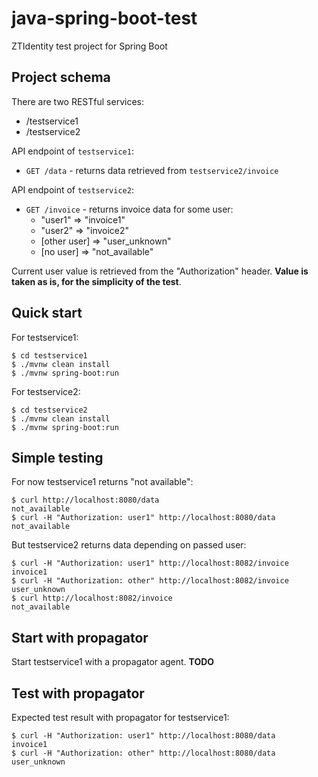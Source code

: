 # java-spring-boot-test
ZTIdentity test project for Spring Boot

## Project schema

There are two RESTful services:
* /testservice1
* /testservice2

API endpoint of `testservice1`:
* `GET /data` - returns data retrieved from `testservice2/invoice`

API endpoint of `testservice2`:
* `GET /invoice` - returns invoice data for some user:
  * "user1" => "invoice1"
  * "user2" => "invoice2"
  * [other user] => "user_unknown"
  * [no user] => "not_available"

Current user value is retrieved from the "Authorization" header. **Value is 
taken as is, for the simplicity of the test**.

## Quick start

For testservice1:
```
$ cd testservice1
$ ./mvnw clean install
$ ./mvnw spring-boot:run
```

For testservice2:
```
$ cd testservice2
$ ./mvnw clean install
$ ./mvnw spring-boot:run
```

## Simple testing

For now testservice1 returns "not available":
```
$ curl http://localhost:8080/data
not_available
$ curl -H "Authorization: user1" http://localhost:8080/data
not_available
```

But testservice2 returns data depending on passed user:
```
$ curl -H "Authorization: user1" http://localhost:8082/invoice
invoice1
$ curl -H "Authorization: other" http://localhost:8082/invoice
user_unknown
$ curl http://localhost:8082/invoice
not_available
```

## Start with propagator

Start testservice1 with a propagator agent. **TODO**

## Test with propagator

Expected test result with propagator for testservice1:
```
$ curl -H "Authorization: user1" http://localhost:8080/data
invoice1
$ curl -H "Authorization: other" http://localhost:8080/data
user_unknown
```
